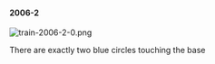 #### 2006-2
![train-2006-2-0.png](https://github.com/lil-lab/nlvr/raw/master/nlvr/train/images/69/train-2006-2-0.png "train-2006-2-0.png")

There are exactly two blue circles touching the base